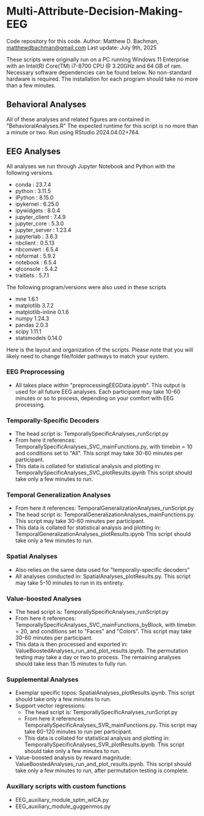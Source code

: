 # Multi-Attribute-Decision-Making-EEG
Code repository for this code. 
Author: Matthew D. Bachman, matthewdbachman@gmail.com
Last update: July 9th, 2025

These scripts were originally run on a PC running Windows 11 Enterprise with an Intel(R) Core(TM) i7-8700 CPU @ 3.20GHz and 64 GB of ram.
Necessary software dependencies can be found below. No non-standard hardware is required. The installation for each program should take no more than a few minutes.

## Behavioral Analyses ##
All of these analyses and related figures are contained in "BehavioralAnalyses.R"
The expected runtime for this script is no more than a minute or two.
Run using RStudio 2024.04.02+764.

## EEG Analyses ##
All analyses we run through Jupyter Notebook and Python with the following versions.
- conda            : 23.7.4
- python           : 3.11.5
- IPython          : 8.15.0
- ipykernel        : 6.25.0
- ipywidgets       : 8.0.4
- jupyter_client   : 7.4.9
- jupyter_core     : 5.3.0
- jupyter_server   : 1.23.4
- jupyterlab       : 3.6.3
- nbclient         : 0.5.13
- nbconvert        : 6.5.4
- nbformat         : 5.9.2
- notebook         : 6.5.4
- qtconsole        : 5.4.2
- traitlets        : 5.7.1

The following program/versions were also used in these scripts
- mne                           1.6.1
- matplotlib                    3.7.2
- matplotlib-inline             0.1.6
- numpy                         1.24.3
- pandas                        2.0.3
- scipy                         1.11.1
- statsmodels                   0.14.0

Here is the layout and organization of the scripts. Please note that you will likely need to change file/folder pathways to match your system.
### EEG Preprocessing
- All takes place within "preprocessingEEGData.ipynb". This output is used for all future EEG analyses. Each participant may take 10-60 minutes or so to process, depending on your comfort with EEG processing.

### Temporally-Specific Decoders
- The head script is: TemporallySpecificAnalyses_runScript.py
- From here it references: TemporallySpecificAnalyses_SVC_mainFunctions.py, with timebin = 10 and conditions set to "All". This script may take 30-60 minutes per participant.
- This data is collated for statistical analysis and plotting in: TemporallySpecificAnalyses_SVC_plotResults.ipynb  This script should take only a few minutes to run.

### Temporal Generalization Analyses
- From here it references: TemporalGeneralizationAnalyses_runScript.py
- The head script is:  TemporalGeneralizationAnalyses_mainFunctions.py.  This script may take 30-60 minutes per participant.
- This data is collated for statistical analysis and plotting in: TemporalGeneralizationAnalyses_plotResults.ipynb  This script should take only a few minutes to run.
  
### Spatial Analyses
- Also relies on the same data used for "temporally-specific decoders"
- All analyses conducted in: SpatialAnalyses_plotResults.py. This script may take 5-10 minutes to run in its entirety.

### Value-boosted Analyses
- The head script is: TemporallySpecificAnalyses_runScript.py
- From here it references: TemporallySpecificAnalyses_SVC_mainFunctions_byBlock, with timebin = 20, and conditions set to "Faces" and "Colors". This script may take 30-60 minutes per participant.
- This data is then processed and exported in: ValueBoostedAnalyses_run_and_plot_results.ipynb. The permutation testing may take a day or two to process. The remaining analyses should take less than 15 minutes to fully run.
  
### Supplemental Analyses
- Exemplar specific topos: SpatialAnalyses_plotResults.ipynb.  This script should take only a few minutes to run.
- Support vector regressions:
  - The head script is: TemporallySpecificAnalyses_runScript.py
  - From here it references: TemporallySpecificAnalyses_SVR_mainFunctions.py. This script may take 60-120 minutes to run per participant.
  - This data is collated for statistical analysis and plotting in: TemporallySpecificAnalyses_SVR_plotResults.ipynb. This script should take only a few minutes to run.
- Value-boosted analysis by reward magnitude: ValueBoostedAnalyses_run_and_plot_results.ipynb.  This script should take only a few minutes to run, after permutation testing is complete.
  
### Auxillary scripts with custom functions
- EEG_auxiliary_module_sptm_wICA.py
- EEG_auxiliary_module_guggenmos.py
